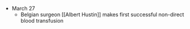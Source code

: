 
- March 27
	- Belgian surgeon [[Albert Hustin]] makes first successful non-direct blood transfusion